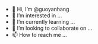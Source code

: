 - 👋 Hi, I’m @guoyanhang
- 👀 I’m interested in ...
- 🌱 I’m currently learning ...
- 💞️ I’m looking to collaborate on ...
- 📫 How to reach me ...

<!---
guoyanhang/guoyanhang is a ✨ special ✨ repository because its `README.md` (this file) appears on your GitHub profile.
You can click the Preview link to take a look at your changes.
--->
